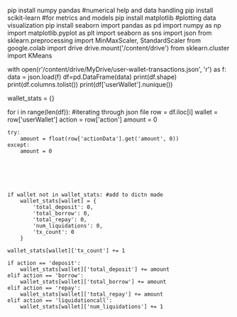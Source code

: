 pip install numpy pandas #numerical help and data handling
pip install scikit-learn #for metrics and models
pip install matplotlib #plotting data visualization
pip install seaborn
import pandas as pd
import numpy as np
import matplotlib.pyplot as plt
import seaborn as sns
import json
from sklearn.preprocessing import MinMaxScaler, StandardScaler
from google.colab import drive
drive.mount('/content/drive')
from sklearn.cluster import KMeans


with open(r'/content/drive/MyDrive/user-wallet-transactions.json', 'r') as f:
    data = json.load(f)
df=pd.DataFrame(data)
print(df.shape)
print(df.columns.tolist())
  print(df['userWallet'].nunique())



  wallet_stats = {}

for i in range(len(df)): #iterating through json file
    row = df.iloc[i]
    wallet = row['userWallet']
    action = row['action']
    amount = 0





    try:
        amount = float(row['actionData'].get('amount', 0))
    except:
        amount = 0






    if wallet not in wallet_stats: #add to dictn made
        wallet_stats[wallet] = {
            'total_deposit': 0,
            'total_borrow': 0,
            'total_repay': 0,
            'num_liquidations': 0,
            'tx_count': 0
        }

    wallet_stats[wallet]['tx_count'] += 1

    if action == 'deposit':
        wallet_stats[wallet]['total_deposit'] += amount
    elif action == 'borrow':
        wallet_stats[wallet]['total_borrow'] += amount
    elif action == 'repay':
        wallet_stats[wallet]['total_repay'] += amount
    elif action == 'liquidationcall':
        wallet_stats[wallet]['num_liquidations'] += 1


